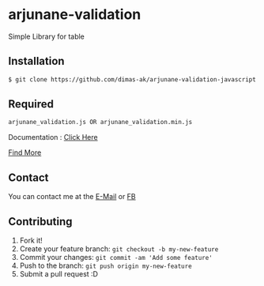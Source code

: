 # arjunane-validation
Simple Library for table

## Installation

```bash
$ git clone https://github.com/dimas-ak/arjunane-validation-javascript.git
```

## Required
```bash
arjunane_validation.js OR arjunane_validation.min.js
```

Documentation : [Click Here](https://dimas-ak.github.io/#/documentation/arjunane-validation-javascript)

[Find More](https://dimas-ak.github.io)

## Contact

You can contact me at the [E-Mail](mailto:dimas.awang.kusuma@gmail.com) or [FB](https://www.facebook.com/arjunane.co.id)

## Contributing

1. Fork it!
2. Create your feature branch: `git checkout -b my-new-feature`
3. Commit your changes: `git commit -am 'Add some feature'`
4. Push to the branch: `git push origin my-new-feature`
5. Submit a pull request :D
